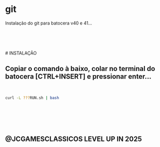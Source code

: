 # git
Instalação do git para batocera v40 e 41...

<br><br>

<br>
# INSTALAÇÃO 
<h2>Copiar o comando à baixo, colar no terminal do batocera [CTRL+INSERT] e pressionar enter...</h2>

<br>

```bash
curl -L ???RUN.sh | bash
```

<br>

<br>

<br>

<br>




<h2>@JCGAMESCLASSICOS LEVEL UP IN 2025</h2>
